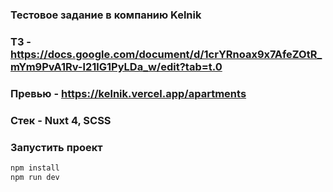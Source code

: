 ### Тестовое задание в компанию Kelnik

### ТЗ - https://docs.google.com/document/d/1crYRnoax9x7AfeZOtR_mYm9PvA1Rv-l21lG1PyLDa_w/edit?tab=t.0

### Превью - https://kelnik.vercel.app/apartments

### Стек - Nuxt 4, SCSS

### Запустить проект

```sh
npm install
npm run dev
```